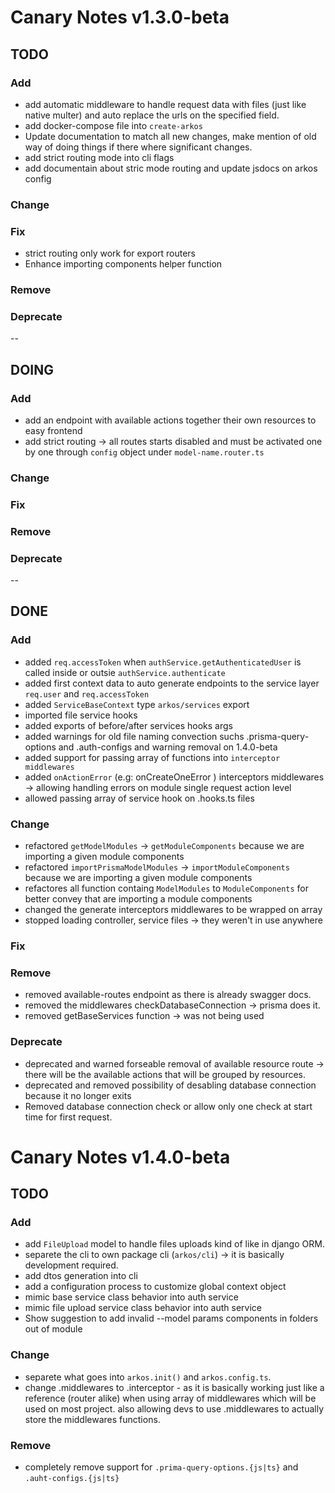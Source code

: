 # Canary Notes v1.3.0-beta

## TODO

### Add

- add automatic middleware to handle request data with files (just like native multer) and auto replace the urls on the specified field.
- add docker-compose file into `create-arkos`
- Update documentation to match all new changes, make mention of old way of doing things if there where significant changes.
- add strict routing mode into cli flags
- add documentain about stric mode routing and update jsdocs on arkos config

### Change

### Fix

- strict routing only work for export routers
- Enhance importing components helper function

### Remove

### Deprecate

--

## DOING

### Add

- add an endpoint with available actions together their own resources to easy frontend
- add strict routing -> all routes starts disabled and must be activated one by one through `config` object under `model-name.router.ts`

### Change

### Fix

### Remove

### Deprecate

--

## DONE

### Add

- added `req.accessToken` when `authService.getAuthenticatedUser` is called inside or outsie `authService.authenticate`
- added first context data to auto generate endpoints to the service layer `req.user` and `req.accessToken`
- added `ServiceBaseContext` type `arkos/services` export
- imported file service hooks
- added exports of before/after services hooks args
- added warnings for old file naming convection suchs .prisma-query-options and .auth-configs and warning removal on 1.4.0-beta
- added support for passing array of functions into `interceptor middlewares`
- added `onActionError` (e.g: onCreateOneError ) interceptors middlewares -> allowing handling errors on module single request action level
- allowed passing array of service hook on .hooks.ts files

### Change

- refactored `getModelModules` -> `getModuleComponents` because we are importing a given module components
- refactored `importPrismaModelModules` -> `importModuleComponents` because we are importing a given module components
- refactores all function containg `ModelModules` to `ModuleComponents` for better convey that are importing a module components
- changed the generate interceptors middlewares to be wrapped on array
- stopped loading controller, service files -> they weren't in use anywhere

### Fix

### Remove

- removed available-routes endpoint as there is already swagger docs.
- removed the middlewares checkDatabaseConnection -> prisma does it.
- removed getBaseServices function -> was not being used

### Deprecate

- deprecated and warned forseable removal of available resource route -> there will be the available actions that will be grouped by resources.
- deprecated and removed possibility of desabling database connection because it no longer exits
- Removed database connection check or allow only one check at start time for first request.

# Canary Notes v1.4.0-beta

## TODO

### Add

- add `FileUpload` model to handle files uploads kind of like in django ORM.
- separete the cli to own package cli (`arkos/cli`) -> it is basically development required.
- add dtos generation into cli
- add a configuration process to customize global context object
- mimic base service class behavior into auth service
- mimic file upload service class behavior into auth service
- Show suggestion to add invalid --model params components in folders out of module

### Change

- separete what goes into `arkos.init()` and `arkos.config.ts`.
- change .middlewares to .interceptor - as it is basically working just like a reference (router alike) when using array of middlewares which will be used on most project. also allowing devs to use .middlewares to actually store the middlewares functions.

### Remove

- completely remove support for `.prima-query-options.{js|ts}` and `.auht-configs.{js|ts}`
